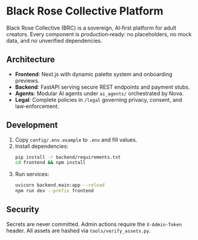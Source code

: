 # Black Rose Collective Platform

Black Rose Collective (BRC) is a sovereign, AI‑first platform for adult creators. Every component is production‑ready: no placeholders, no mock data, and no unverified dependencies.

## Architecture
- **Frontend**: Next.js with dynamic palette system and onboarding previews.
- **Backend**: FastAPI serving secure REST endpoints and payment stubs.
- **Agents**: Modular AI agents under `ai_agents/` orchestrated by Nova.
- **Legal**: Complete policies in `/legal` governing privacy, consent, and law‑enforcement.

## Development
1. Copy `config/.env.example` to `.env` and fill values.
2. Install dependencies:
   ```bash
   pip install -r backend/requirements.txt
   cd frontend && npm install
   ```
3. Run services:
   ```bash
   uvicorn backend.main:app --reload
   npm run dev --prefix frontend
   ```

## Security
Secrets are never committed. Admin actions require the `X-Admin-Token` header. All assets are hashed via `tools/verify_assets.py`.
